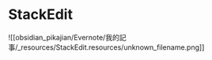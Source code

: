 # StackEdit

![[obsidian_pikajian/Evernote/我的記事/_resources/StackEdit.resources/unknown_filename.png]]
